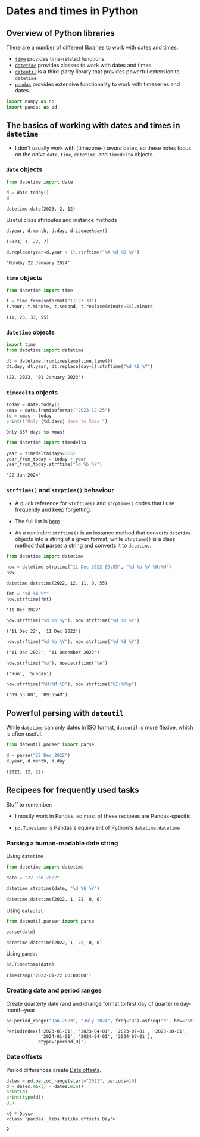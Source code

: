 # Dates and times in Python



## Overview of Python libraries

There are a number of different libraries to work with dates and times:

-   [`time`](https://docs.python.org/3/library/time.html#module-time) provides time-related functions.
-   [`datetime`](https://docs.python.org/3/library/datetime.html#) provides classes to work with dates and times
-   [`dateutil`](https://dateutil.readthedocs.io/en/stable/#) is a third-party library that provides powerful extension to `datetime`.
-   [`pandas`](https://pandas.pydata.org/pandas-docs/stable/user_guide/timeseries.html#) provides extensive functionality to work with timeseries and dates.

``` python
import numpy as np
import pandas as pd
```

## The basics of working with dates and times in `datetime`

-   I don't usually work with (timezone-) *aware* dates, so these notes focus on the *naive* `date`, `time`, `datetime`, and `timedelta` objects.

### `date` objects

``` python
from datetime import date

d = date.today()
d
```

    datetime.date(2023, 2, 12)

Useful class attributes and instance methods

``` python
d.year, d.month, d.day, d.isoweekday()
```

    (2023, 1, 22, 7)

``` python
d.replace(year=d.year + 1).strftime("%A %d %B %Y")
```

    'Monday 22 January 2024'

### `time` objects

``` python
from datetime import time

t = time.fromisoformat("11:23:33")
t.hour, t.minute, t.second, t.replace(minute=55).minute
```

    (11, 23, 33, 55)

### `datetime` objects

``` python
import time
from datetime import datetime

dt = datetime.fromtimestamp(time.time())
dt.day, dt.year, dt.replace(day=1).strftime("%d %B %Y")
```

    (22, 2023, '01 January 2023')

### `timedelta` objects

``` python
today = date.today()
xmas = date.fromisoformat("2023-12-25")
td = xmas - today
print(f"Only {td.days} days to Xmas!")
```

    Only 337 days to Xmas!

``` python
from datetime import timedelta

year = timedelta(days=365)
year_from_today = today + year
year_from_today.strftime("%d %b %Y")
```

    '22 Jan 2024'

### `strftime()` and `strptime()` behaviour

-   A quick reference for `strftime()` and `strptime()` codes that I use frequently and keep forgetting.

-   The full list is [here](https://docs.python.org/3/library/datetime.html#strftime-and-strptime-format-codes).

-   As a reminder: `strftime()` is an instance method that converts `datetime` objects into a string of a given **f**ormat, while `strptime()` is a class method that **p**arses a string and converts it to `datetime`.

``` python
from datetime import datetime

now = datetime.strptime("11 Dec 2022 09:55", "%d %b %Y %H:%M")
now
```

    datetime.datetime(2022, 12, 11, 9, 55)

``` python
fmt = "%d %b %Y"
now.strftime(fmt)
```

    '11 Dec 2022'

``` python
now.strftime("%d %b %y"), now.strftime("%d %b %Y")
```

    ('11 Dec 22', '11 Dec 2022')

``` python
now.strftime("%d %b %Y"), now.strftime("%d %B %Y")
```

    ('11 Dec 2022', '11 December 2022')

``` python
now.strftime("%a"), now.strftime("%A")
```

    ('Sun', 'Sunday')

``` python
now.strftime("%H:%M:%S"), now.strftime("%I:%M%p")
```

    ('09:55:00', '09:55AM')

## Powerful parsing with `dateutil`

While `datetime` can only dates in [ISO format](https://docs.python.org/3/library/datetime.html#datetime.datetime.fromisoformat), `dateutil` is more flexibe, which is often useful.

``` python
from dateutil.parser import parse

d = parse("22 Dec 2022")
d.year, d.month, d.day
```

    (2022, 12, 22)

## Recipees for frequently used tasks

Stuff to remember:
- I mostly work in Pandas, so most of these recipees are Pandas-specific

-   `pd.Timestamp` is Pandas's equivalent of Python's `datetime.datetime`

### Parsing a human-readable date string

Using `datetime`

``` python
from datetime import datetime

date = "22 Jan 2022"

datetime.strptime(date, "%d %b %Y")
```

    datetime.datetime(2022, 1, 22, 0, 0)

Using `dateutil`

``` python
from dateutil.parser import parse

parse(date)
```

    datetime.datetime(2022, 1, 22, 0, 0)

Using `pandas`

``` python
pd.Timestamp(date)
```

    Timestamp('2022-01-22 00:00:00')

### Creating date and period ranges

Create quarterly date rand and change format to first day of quarter in day-month-year

``` python
pd.period_range("Jan 2023", "July 2024", freq="Q").asfreq("d", how="start")
```

    PeriodIndex(['2023-01-01', '2023-04-01', '2023-07-01', '2023-10-01',
                 '2024-01-01', '2024-04-01', '2024-07-01'],
                dtype='period[D]')

### Date offsets

Period differences create [Date offsets](https://pandas.pydata.org/docs/reference/offset_frequency.html).

``` python
dates = pd.period_range(start="2023", periods=10)
d = dates.max() - dates.min()
print(d)
print(type(d))
d.n
```

    <9 * Days>
    <class 'pandas._libs.tslibs.offsets.Day'>

    9

